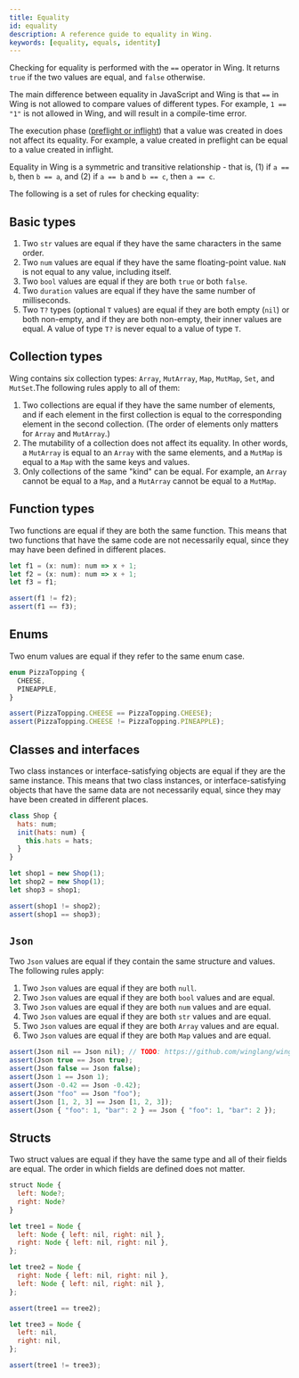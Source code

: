 ```yaml
---
title: Equality
id: equality
description: A reference guide to equality in Wing.
keywords: [equality, equals, identity]
---
```


Checking for equality is performed with the `==` operator in Wing. It returns `true` if the two values are equal, and `false` otherwise.

The main difference between equality in JavaScript and Wing is that `==` in Wing is not allowed to compare values of different types. For example, `1 == "1"` is not allowed in Wing, and will result in a compile-time error.

The execution phase ([preflight or inflight](../02-core-concepts/01-preflight-and-inflight.md)) that a value was created in does not affect its equality. For example, a value created in preflight can be equal to a value created in inflight.

Equality in Wing is a symmetric and transitive relationship - that is, (1) if `a == b`, then `b == a`, and (2) if `a == b` and `b == c`, then `a == c`.

The following is a set of rules for checking equality:

## Basic types

1. Two `str` values are equal if they have the same characters in the same order.
2. Two `num` values are equal if they have the same floating-point value. `NaN` is not equal to any value, including itself.
3. Two `bool` values are equal if they are both `true` or both `false`.
4. Two `duration` values are equal if they have the same number of milliseconds.
5. Two `T?` types (optional `T` values) are equal if they are both empty (`nil`) or both non-empty, and if they are both non-empty, their inner values are equal. A value of type `T?` is never equal to a value of type `T`.

## Collection types

Wing contains six collection types: `Array`, `MutArray`, `Map`, `MutMap`, `Set`, and `MutSet`.The following rules apply to all of them:

1. Two collections are equal if they have the same number of elements, and if each element in the first collection is equal to the corresponding element in the second collection. (The order of elements only matters for `Array` and `MutArray`.)
2. The mutability of a collection does not affect its equality. In other words, a `MutArray` is equal to an `Array` with the same elements, and a `MutMap` is equal to a `Map` with the same keys and values.
3. Only collections of the same "kind" can be equal. For example, an `Array` cannot be equal to a `Map`, and a `MutArray` cannot be equal to a `MutMap`.

## Function types

Two functions are equal if they are both the same function. This means that two functions that have the same code are not necessarily equal, since they may have been defined in different places.

```js
let f1 = (x: num): num => x + 1;
let f2 = (x: num): num => x + 1;
let f3 = f1;

assert(f1 != f2);
assert(f1 == f3);
```

## Enums

Two enum values are equal if they refer to the same enum case.

```js
enum PizzaTopping {
  CHEESE,
  PINEAPPLE,
}

assert(PizzaTopping.CHEESE == PizzaTopping.CHEESE);
assert(PizzaTopping.CHEESE != PizzaTopping.PINEAPPLE);
```

## Classes and interfaces

Two class instances or interface-satisfying objects are equal if they are the same instance. This means that two class instances, or interface-satisfying objects that have the same data are not necessarily equal, since they may have been created in different places.

```js
class Shop {
  hats: num;
  init(hats: num) {
    this.hats = hats;
  }
}

let shop1 = new Shop(1);
let shop2 = new Shop(1);
let shop3 = shop1;

assert(shop1 != shop2);
assert(shop1 == shop3);
```

## `Json`

Two `Json` values are equal if they contain the same structure and values. The following rules apply:

1. Two `Json` values are equal if they are both `null`.
2. Two `Json` values are equal if they are both `bool` values and are equal.
3. Two `Json` values are equal if they are both `num` values and are equal.
4. Two `Json` values are equal if they are both `str` values and are equal.
5. Two `Json` values are equal if they are both `Array` values and are equal.
6. Two `Json` values are equal if they are both `Map` values and are equal.

```js
assert(Json nil == Json nil); // TODO: https://github.com/winglang/wing/issues/1819
assert(Json true == Json true);
assert(Json false == Json false);
assert(Json 1 == Json 1);
assert(Json -0.42 == Json -0.42);
assert(Json "foo" == Json "foo");
assert(Json [1, 2, 3] == Json [1, 2, 3]);
assert(Json { "foo": 1, "bar": 2 } == Json { "foo": 1, "bar": 2 });
```

## Structs

Two struct values are equal if they have the same type and all of their fields are equal. The order in which fields are defined does not matter.

```js
struct Node {
  left: Node?;
  right: Node?
}

let tree1 = Node {
  left: Node { left: nil, right: nil },
  right: Node { left: nil, right: nil },
};

let tree2 = Node {
  right: Node { left: nil, right: nil },
  left: Node { left: nil, right: nil },
};

assert(tree1 == tree2);

let tree3 = Node {
  left: nil,
  right: nil,
};

assert(tree1 != tree3);
```
